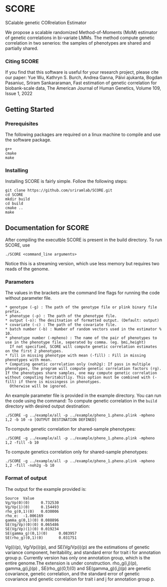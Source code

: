 # SCORE
SCalable genetic CORrelation Estimator


We propose a scalable randomized Method-of-Moments (MoM) estimator of genetic correlations in bi-variate LMMs. The method compute genetic correlation in two senerios: the samples of phenotypes are shared and partially shared. 

### Citing SCORE

If you find that this software is useful for your research project, 
please cite our paper: 
Yue Wu, Kathryn S. Burch, Andrea Ganna, Päivi ajukanta, Bogdan Pasaniuc, Sriram Sankararaman,
Fast estimation of genetic correlation for biobank-scale data,
The American Journal of Human Genetics,
Volume 109, Issue 1,
2022
## Getting Started

### Prerequisites
The following packages are required on a linux machine to compile and use the software package. 
```
g++
cmake
make
```

### Installing
Installing SCORE is fairly simple. Follow the following steps: 
```
git clone https://github.com/sriramlab/SCORE.git
cd SCORE
mkdir build 
cd build
cmake .. 
make
```

## Documentation for SCORE

After compiling the executble SCORE is present in the build directory. 
To run SCORE, use

``./SCORE <command_line arguments> ``

Notice this is a streaming version, which use less memory but requires two reads of the genome. 

### Parameters

The values in the brackets are the command line flags for running the code without parameter file. 

```
* genotype (-g) : The path of the genotype file or plink binary file prefix.
* phenotype (-p) : The path of the phenotype file.
* output (-o): The desitnation of formatted output. (Default: output)  
* covariate (-c) : The path of the covariate file.
* batch number (-b) : Number of random vectors used in the estimator % 10. 
* phenotype number (-mpheno) : The name of the pair of phenotypes to use in the phenotype file, seperated by comma. (eg. bmi,height)
  If not specified, SCORE will compute genetic correlation estimates on the first 2 phenotypes. 
* fill in missing phenotype with mean (-fill) : Fill in missing phenotypes with mean. 
* Computing genetic correlation only (noh2g): If pass in multiple phenotypes, the program will compute genetic correlation factors (rg). If the phenotypes share samples, one may compute genetic correlation without computing heritabitliy. This option must be combined with (-fill) if there is missingess in phenotypes.  
  Otherwise will be ignored. 
```


An example parameter file is provided in the example directory. 
You can run the code using the command: 
To compute genetic correlation in the ``` build ``` directory with desired output destination:  
```
./SCORE -g ../example/all -p ../example/pheno_1.pheno.plink -mpheno 1,2 -b 10 -o [OUTPUT DESTINATION DEFINED]  
```
To compute genetic correlation for shared-sample phenotypes: 
```
./SCORE -g ../example/all -p ../example/pheno_1.pheno.plink -mpheno 1,2 -fill -b 10
```
To compute genetics correlation only for shared-sample phenotypes: 
```
./SCORE -g ../example/all -p ../example/pheno_1.pheno.plink -mpheno 1,2 -fill -noh2g -b 10 
```

### Format of output
The output for the example provided is: 
```
Source  Value
Vg/Vp(0)(0)     0.732530
Vg/Vp(1)(0)     0.154493
rho_g(0,1)(0)   0.030006
rho_e:  -1.006169
gamma_g(0,1)(0) 0.088896
SE(Vg/Vp)(0)(0) 0.065486
SE(Vg/Vp)(1)(0) 0.019234
SE(gamma_g)(0,1)(0)     0.083957
SE(rho_g)(0,1)(0)       0.031751
```
Vg(i)(p), Vg/Vp(i)(p), and SE(Vg/Vp(i)(p) are the estimations of genetic variance component, heritability, and standard error for trait i for annotation group p.
Currently version has only one annotation group, which is the entire genome.The extension is under construction. 
rho_g(i,j)(p), gamma_g(i,j)(p) , SE(rho_g)(0,1)(0) and  SE(gamma_g)(i,j)(p) are genetic covariance, genetic correlation, and the standard error of genetic covariance and  genetic correlation for trait i and j for annotation group p. 
